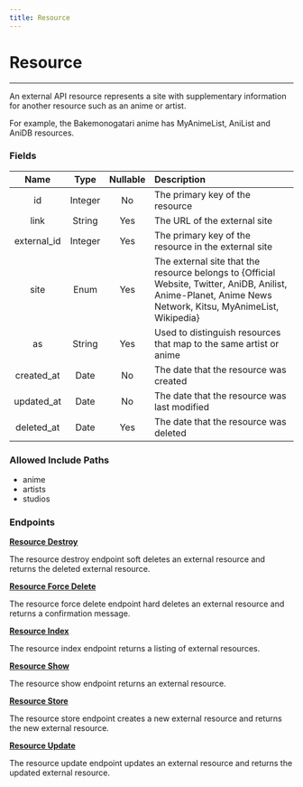```yaml
---
title: Resource
---
```


# Resource

---

An external API resource represents a site with supplementary information for another resource such as an anime or artist.

For example, the Bakemonogatari anime has MyAnimeList, AniList and AniDB resources.

### Fields

|    Name     |  Type   | Nullable | Description                                                        |
| :---------: | :-----: | :------: | :------------------------------------------------------------------|
| id          | Integer | No       | The primary key of the resource                                    |
| link        | String  | Yes      | The URL of the external site                                       |
| external_id | Integer | Yes      | The primary key of the resource in the external site               |
| site        | Enum    | Yes      | The external site that the resource belongs to {Official Website, Twitter, AniDB, Anilist, Anime-Planet, Anime News Network, Kitsu, MyAnimeList, Wikipedia} |
| as          | String  | Yes      | Used to distinguish resources that map to the same artist or anime |
| created_at  | Date    | No       | The date that the resource was created                             |
| updated_at  | Date    | No       | The date that the resource was last modified                       |
| deleted_at  | Date    | Yes      | The date that the resource was deleted                             |

### Allowed Include Paths

* anime
* artists
* studios

### Endpoints

**[Resource Destroy](/resource/destroy/)**

The resource destroy endpoint soft deletes an external resource and returns the deleted external resource.

**[Resource Force Delete](/resource/forceDelete/)**

The resource force delete endpoint hard deletes an external resource and returns a confirmation message.

**[Resource Index](/resource/index/)**

The resource index endpoint returns a listing of external resources.

**[Resource Show](/resource/show/)**

The resource show endpoint returns an external resource.

**[Resource Store](/resource/store/)**

The resource store endpoint creates a new external resource and returns the new external resource.

**[Resource Update](/resource/update/)**

The resource update endpoint updates an external resource and returns the updated external resource.